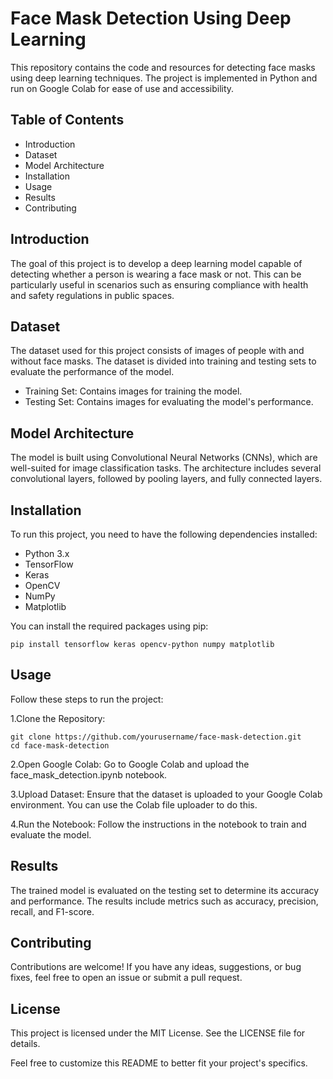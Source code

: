# Face Mask Detection Using Deep Learning

This repository contains the code and resources for detecting face masks using deep learning techniques. The project is implemented in Python and run on Google Colab for ease of use and accessibility.

## Table of Contents

  - Introduction
  - Dataset
  - Model Architecture
  - Installation
  - Usage
  - Results
  - Contributing

## Introduction

The goal of this project is to develop a deep learning model capable of detecting whether a person is wearing a face mask or not. This can be particularly useful in scenarios such as ensuring compliance with health and safety regulations in public spaces.

## Dataset

The dataset used for this project consists of images of people with and without face masks. The dataset is divided into training and testing sets to evaluate the performance of the model.
  - Training Set: Contains images for training the model.
  - Testing Set: Contains images for evaluating the model's performance.

## Model Architecture
The model is built using Convolutional Neural Networks (CNNs), which are well-suited for image classification tasks. The architecture includes several convolutional layers, followed by pooling layers, and fully connected layers.

## Installation
To run this project, you need to have the following dependencies installed:

  - Python 3.x
  - TensorFlow
  - Keras
  - OpenCV
  - NumPy
  - Matplotlib

You can install the required packages using pip:

    pip install tensorflow keras opencv-python numpy matplotlib

## Usage
Follow these steps to run the project:

1.Clone the Repository:

    git clone https://github.com/yourusername/face-mask-detection.git
    cd face-mask-detection

2.Open Google Colab:
Go to Google Colab and upload the face_mask_detection.ipynb notebook.

3.Upload Dataset:
Ensure that the dataset is uploaded to your Google Colab environment. You can use the Colab file uploader to do this.

4.Run the Notebook:
Follow the instructions in the notebook to train and evaluate the model.

## Results
The trained model is evaluated on the testing set to determine its accuracy and performance. The results include metrics such as accuracy, precision, recall, and F1-score.

## Contributing
Contributions are welcome! If you have any ideas, suggestions, or bug fixes, feel free to open an issue or submit a pull request.

## License
This project is licensed under the MIT License. See the LICENSE file for details.

Feel free to customize this README to better fit your project's specifics.


